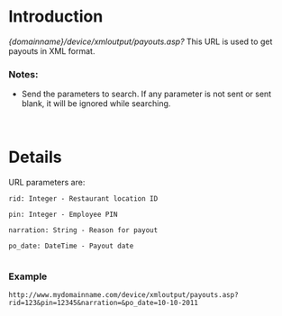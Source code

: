 # Introduction #

_{domainname}/device/xmloutput/payouts.asp?_
This URL is used to get payouts in XML format.

### Notes: ###
  * Send the parameters to search. If any parameter is not sent or sent blank, it will be ignored while searching.

<br>

<h1>Details</h1>

URL parameters are:<br>
<pre><code>rid: Integer - Restaurant location ID<br>
pin: Integer - Employee PIN<br>
narration: String - Reason for payout<br>
po_date: DateTime - Payout date<br>
</code></pre>

<h3>Example</h3>
<pre><code>http://www.mydomainname.com/device/xmloutput/payouts.asp?rid=123&amp;pin=12345&amp;narration=&amp;po_date=10-10-2011<br>
</code></pre>